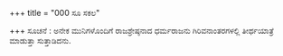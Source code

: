 +++
title = "000 ಸೂ ಸಕಲ"

+++
ಸೂಚನೆ : ಅನೇಕ ಮುನಿಗಳೊಂದಿಗೆ  ರಾಜಶ್ರೇಷ್ಠನಾದ ಧರ್ಮರಾಜನು ಗಿರಿವನಾಂತರಗಳಲ್ಲಿ ತೀರ್ಥಯಾತ್ರೆ ಮಾಡುತ್ತಾ ಸುತ್ತಾಡಿದನು.